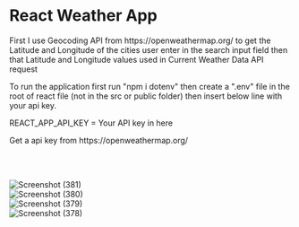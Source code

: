 <h1>React Weather App</h1>

<p>First I use Geocoding API from https://openweathermap.org/ to get the  Latitude and Longitude of the cities user enter in the search input field
  then that Latitude and Longitude values used in Current Weather Data API request</p>

  <p>
    To run the application first run "npm i dotenv" then create a ".env" file in the root of react file (not in the src or public folder) then
    insert below line with your api key.
  </p>
<p> REACT_APP_API_KEY = Your API key in here</p>
<p>Get a api key from https://openweathermap.org/ </p>
<br>
<br>

![Screenshot (381)](https://github.com/ManulaAlahakoon/React-Weather-App/assets/128172249/35deb137-6fc6-43f4-b952-9973312f1bd3)
<br>
![Screenshot (380)](https://github.com/ManulaAlahakoon/React-Weather-App/assets/128172249/46a434e8-6bac-44d5-af4b-258707d1228c)
<br>
![Screenshot (379)](https://github.com/ManulaAlahakoon/React-Weather-App/assets/128172249/306ed4a3-2b33-431e-b589-9b73e7068ba8)
<br>
![Screenshot (378)](https://github.com/ManulaAlahakoon/React-Weather-App/assets/128172249/b2ef3395-7e7b-480f-8a16-b5d7dd62beee)
<br>
